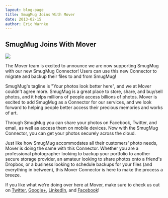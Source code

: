 ```yaml
---
layout: blog-page
title: SmugMug Joins With Mover
date: 2013-02-15
author: Eric Warnke
---
```


## SmugMug Joins With Mover

<img src="{{ site.url }}/img/blog/2013-02-15_smugmug.png" class="pull-left p-r-md">

The Mover team is excited to announce we are now supporting SmugMug with our new SmugMug Connector! Users can use this new Connector to migrate and backup their files to and from SmugMug! 

SmugMug's tagline is "Your photos look better here", and we at Mover couldn't agree more. SmugMug is a great place to store, share, and buy/sell photos, and it helps millions of people access billions of photos. Mover is excited to add SmugMug as a Connector for our services, and we look forward to helping people better access their precious memories and works of art. 

Through SmugMug you can share your photos on Facebook, Twitter, and email, as well as access them on mobile devices. Now with the SmugMug Connector, you can get your photos securely across the cloud. 

Just like how SmugMug accommodates all their customers' photo needs, Mover is doing the same with this Connector. Whether you are a professional photographer looking to backup your portfolio to another secure storage provider, an amateur looking to share photos onto a friend's Dropbox, or a business looking to schedule backups for your files (and everything in between), this Mover Connector is here to make the process a breeze. 

If you like what we're doing over here at Mover, make sure to check us out on [Twitter][2], [Google+][3], [LinkedIn][4], and [Facebook][5]!

[2]: http://www.twitter.com/Mover_io
[3]: http://bit.ly/MoverGooglePlus
[4]: http://www.linkedin.com/company/mover
[5]: https://www.facebook.com/Mover.io
